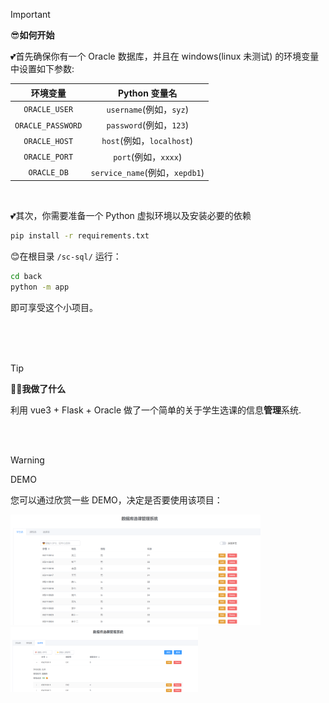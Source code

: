 > [!IMPORTANT]
> 😎**如何开始**

💕首先确保你有一个 Oracle 数据库，并且在 windows(linux 未测试) 的环境变量中设置如下参数:

| 环境变量       | Python 变量名      |
|:--------------:|:------------------:|
| `ORACLE_USER`   | `username`(例如，`syz`)         |
| `ORACLE_PASSWORD` | `password`(例如，`123`)        |
| `ORACLE_HOST`   | `host`(例如，`localhost`)             |
| `ORACLE_PORT`   | `port`(例如，`xxxx`)             |
| `ORACLE_DB`     | `service_name`(例如，`xepdb1`)     |

<br/>

💕其次，你需要准备一个 Python 虚拟环境以及安装必要的依赖
```bash
pip install -r requirements.txt
```

😊在根目录 `/sc-sql/` 运行：
```bash
cd back
python -m app
```
即可享受这个小项目。

<br/>
<br/>
<br/>


> [!TIP]
> 😶‍🌫️**我做了什么**

利用 vue3 + Flask + Oracle 做了一个简单的关于学生选课的信息**管理**系统.

<br/>
<br/>

> [!WARNING]
> DEMO

您可以通过欣赏一些 DEMO，决定是否要使用该项目：

[<img src="figs/p1.png" width="400px"/>](https://imgsli.com/MjczMjM2)[<img src="figs/p5.png" width="300px"/>]()
